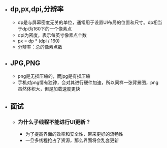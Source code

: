 - ## dp,px,dpi,分辨率
	- dp是与屏幕密度无关的单位，通常用于设置UI布局的位置和尺寸。dp相当于dpi为160下的一个像素点
	- dpi为密度，表示每英寸像素点个数
	- px = dp * (dpi / 160)
	- 分辨率：总的像素点数
- ## JPG,PNG
	- png是无损压缩的，而jpg是有损压缩
	- 手机对png情有独钟，会对其进行硬件加速，所以同样一张背景图，png虽然体积大，但是加载速度更快
- ## 面试
	- ### 为什么子线程不能进行UI更新？
		- 为了提高界面的效率和安全性，带来更好的流畅性
		- 一旦多线程抢占了资源，那么界面将会乱套更新